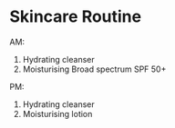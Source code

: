 # Skincare Routine

AM:

1. Hydrating cleanser
2. Moisturising Broad spectrum SPF 50+

PM:

1. Hydrating cleanser
2. Moisturising lotion
